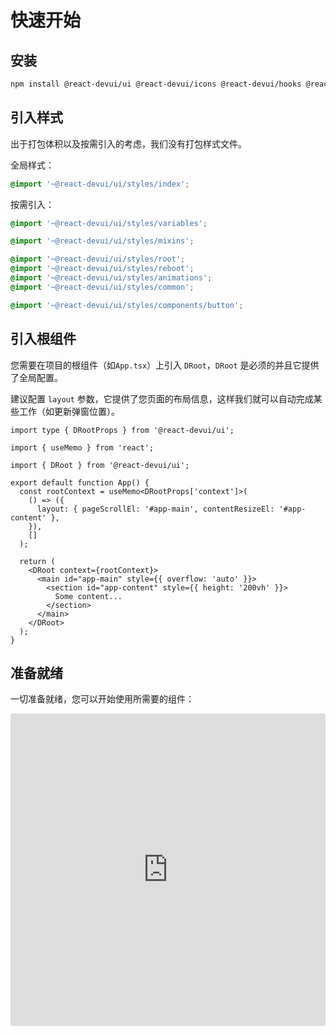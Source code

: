 # 快速开始

## 安装

```bash
npm install @react-devui/ui @react-devui/icons @react-devui/hooks @react-devui/utils
```

## 引入样式

出于打包体积以及按需引入的考虑，我们没有打包样式文件。

全局样式：

```scss
@import '~@react-devui/ui/styles/index';
```

按需引入：

```scss
@import '~@react-devui/ui/styles/variables';

@import '~@react-devui/ui/styles/mixins';

@import '~@react-devui/ui/styles/root';
@import '~@react-devui/ui/styles/reboot';
@import '~@react-devui/ui/styles/animations';
@import '~@react-devui/ui/styles/common';

@import '~@react-devui/ui/styles/components/button';
```

## 引入根组件

您需要在项目的根组件（如`App.tsx`）上引入 `DRoot`，`DRoot` 是必须的并且它提供了全局配置。

建议配置 `layout` 参数，它提供了您页面的布局信息，这样我们就可以自动完成某些工作（如更新弹窗位置）。

```tsx
import type { DRootProps } from '@react-devui/ui';

import { useMemo } from 'react';

import { DRoot } from '@react-devui/ui';

export default function App() {
  const rootContext = useMemo<DRootProps['context']>(
    () => ({
      layout: { pageScrollEl: '#app-main', contentResizeEl: '#app-content' },
    }),
    []
  );

  return (
    <DRoot context={rootContext}>
      <main id="app-main" style={{ overflow: 'auto' }}>
        <section id="app-content" style={{ height: '200vh' }}>
          Some content...
        </section>
      </main>
    </DRoot>
  );
}
```

## 准备就绪

一切准备就绪，您可以开始使用所需要的组件：

<iframe
  src="https://codesandbox.io/embed/getting-started-dvzlf0?fontsize=14&hidenavigation=1&module=%2Fsrc%2FDemo.tsx&theme=dark"
  style="
    width: 100%;
    height: 500px;
    overflow: hidden;
    border: 0;
    border-radius: 4px;
  "
  title="getting-started"
  allow="accelerometer; ambient-light-sensor; camera; encrypted-media; geolocation; gyroscope; hid; microphone; midi; payment; usb; vr; xr-spatial-tracking"
  sandbox="allow-forms allow-modals allow-popups allow-presentation allow-same-origin allow-scripts"
></iframe>
